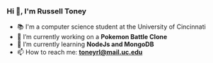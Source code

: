 ### Hi 👋, I'm Russell Toney
- 📚 I'm a computer science student at the University of Cincinnati
- 🔭 I’m currently working on a **Pokemon Battle Clone**
- 🌱 I’m currently learning **NodeJs and MongoDB**
- 📫 How to reach me: **toneyrl@mail.uc.edu**
<!--- 💬 Ask me about ... -->

